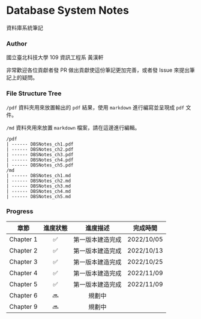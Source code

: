 # Database System Notes

資料庫系統筆記



### Author

國立臺北科技大學 109 資訊工程系 黃漢軒

非常歡迎各位貢獻者發 PR 做出貢獻使這份筆記更加完善，或者發 Issue 來提出筆記上的疑問。



### File Structure Tree

`/pdf` 資料夾用來放置輸出的 `pdf` 結果，使用 `markdown` 進行編寫並呈現成 `pdf` 文件。

`/md` 資料夾用來放置 `markdown` 檔案，請在這邊進行編輯。

```
/pdf
| ------ DBSNotes_ch1.pdf
| ------ DBSNotes_ch2.pdf
| ------ DBSNotes_ch3.pdf
| ------ DBSNotes_ch4.pdf
| ------ DBSNotes_ch5.pdf
/md
| ------ DBSNotes_ch1.md
| ------ DBSNotes_ch2.md
| ------ DBSNotes_ch3.md
| ------ DBSNotes_ch4.md
| ------ DBSNotes_ch5.md
```



### Progress

|   章節    |      進度狀態      |     進度描述     |  完成時間  |
| :-------: | :----------------: | :--------------: | :--------: |
| Chapter 1 | :white_check_mark: | 第一版本建造完成 | 2022/10/05 |
| Chapter 2 | :white_check_mark: | 第一版本建造完成 | 2022/10/13 |
| Chapter 3 | :white_check_mark: | 第一版本建造完成 | 2022/10/25 |
| Chapter 4 | :white_check_mark: | 第一版本建造完成 | 2022/11/09 |
| Chapter 5 | :white_check_mark: | 第一版本建造完成 | 2022/11/09 |
| Chapter 6 |       :soon:       |      規劃中      |            |
| Chapter 9 |       :soon:       |      規劃中      |            |

